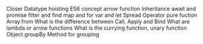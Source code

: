Closer
Datatype
hoisting
ES6 concept
arrow function
Inheritance
await and promise
filter and find
map and for
var and let
Spread Operator
pure fuction
Array.from
What is the difference between Call, Apply and Bind
What are lambda or arrow functions
What is the currying function, unary function
Object.groupBy Method for grouping